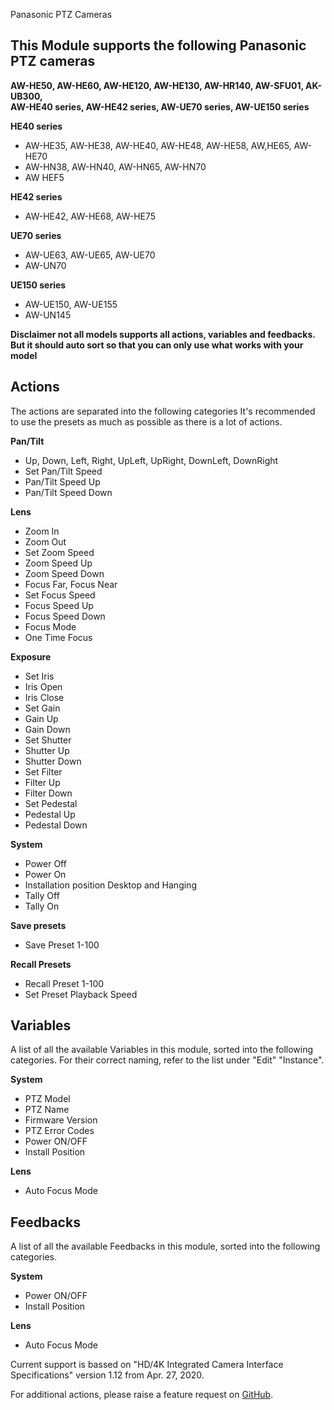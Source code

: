Panasonic PTZ Cameras

## This Module supports the following Panasonic PTZ cameras

**AW-HE50, AW-HE60, AW-HE120, AW-HE130, AW-HR140, AW-SFU01, AK-UB300, <br/>AW-HE40 series, AW-HE42 series, AW-UE70 series, AW-UE150 series**

**HE40 series**
* AW-HE35, AW-HE38, AW-HE40, AW-HE48, AW-HE58, AW,HE65, AW-HE70
* AW-HN38, AW-HN40, AW-HN65, AW-HN70
* AW HEF5

**HE42 series**
* AW-HE42, AW-HE68, AW-HE75

**UE70 series**
* AW-UE63, AW-UE65, AW-UE70
* AW-UN70

**UE150 series**
* AW-UE150, AW-UE155
* AW-UN145

**Disclaimer not all models supports all actions, variables and feedbacks. But it should auto sort so that you can only use what works with your model**

## Actions
The actions are separated into the following categories
It's recommended to use the presets as much as possible as there is a lot of actions.

**Pan/Tilt**
* Up, Down, Left, Right, UpLeft, UpRight, DownLeft, DownRight
* Set Pan/Tilt Speed
* Pan/Tilt Speed Up
* Pan/Tilt Speed Down

**Lens**
* Zoom In
* Zoom Out
* Set Zoom Speed
* Zoom Speed Up
* Zoom Speed Down
* Focus Far, Focus Near
* Set Focus Speed
* Focus Speed Up
* Focus Speed Down
* Focus Mode
* One Time Focus

**Exposure**
* Set Iris
* Iris Open
* Iris Close
* Set Gain
* Gain Up
* Gain Down
* Set Shutter
* Shutter Up
* Shutter Down
* Set Filter
* Filter Up
* Filter Down
* Set Pedestal
* Pedestal Up
* Pedestal Down

**System**
* Power Off
* Power On
* Installation position Desktop and Hanging
* Tally Off
* Tally On

**Save presets**
* Save Preset 1-100

**Recall Presets**
* Recall Preset 1-100
* Set Preset Playback Speed

## Variables
A list of all the available Variables in this module, sorted into the following categories. For their correct naming, refer to the list under "Edit" "Instance".

**System**
* PTZ Model
* PTZ Name
* Firmware Version
* PTZ Error Codes
* Power ON/OFF
* Install Position

**Lens**
* Auto Focus Mode

## Feedbacks
A list of all the available Feedbacks in this module, sorted into the following categories.

**System**
* Power ON/OFF
* Install Position

**Lens**
* Auto Focus Mode

Current support is bassed on "HD/4K Integrated Camera Interface Specifications" version 1.12 from Apr. 27, 2020.

For additional actions, please raise a feature request on [GitHub](https://github.com/bitfocus/companion-module-panasonic-ptz/).
